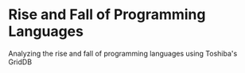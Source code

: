 # Rise and Fall of Programming Languages
Analyzing the rise and fall of programming languages using Toshiba's GridDB
